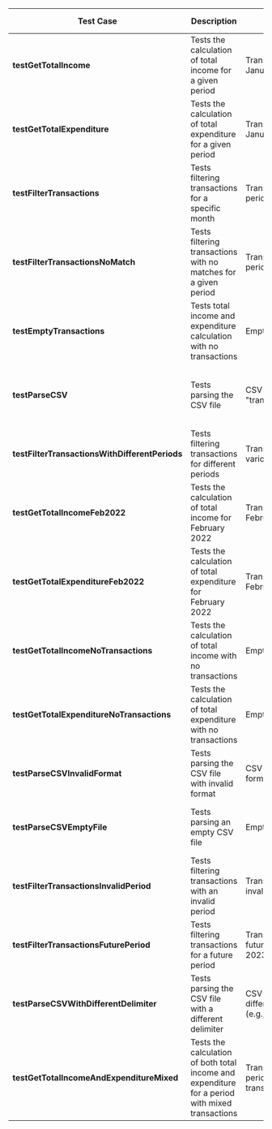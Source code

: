 | Test Case                                | Description                                                                                  | Input                                                | Expected Output                                             |
|------------------------------------------|----------------------------------------------------------------------------------------------|------------------------------------------------------|-------------------------------------------------------------|
| **testGetTotalIncome**                   | Tests the calculation of total income for a given period                                     | Transactions for January 2022                        | Total income should be 350.00                               |
| **testGetTotalExpenditure**              | Tests the calculation of total expenditure for a given period                                | Transactions for January 2022                        | Total expenditure should be -150.00                         |
| **testFilterTransactions**               | Tests filtering transactions for a specific month                                            | Transactions list and period "202201"                | 5 transactions for January 2022                             |
| **testFilterTransactionsNoMatch**        | Tests filtering transactions with no matches for a given period                              | Transactions list and period "202203"                | 0 transactions for March 2022                               |
| **testEmptyTransactions**                | Tests total income and expenditure calculation with no transactions                          | Empty transactions list                              | Total income and expenditure should be 0.00                 |
| **testParseCSV**                         | Tests parsing the CSV file                                                                   | CSV file "transactions_test.csv"                     | Parsed transactions should contain the expected transaction |
| **testFilterTransactionsWithDifferentPeriods** | Tests filtering transactions for different periods                                           | Transactions list and various periods                | Correct number of transactions for each period              |
| **testGetTotalIncomeFeb2022**            | Tests the calculation of total income for February 2022                                      | Transactions for February 2022                       | Total income should be 200.00                               |
| **testGetTotalExpenditureFeb2022**       | Tests the calculation of total expenditure for February 2022                                 | Transactions for February 2022                       | Total expenditure should be -100.00                         |
| **testGetTotalIncomeNoTransactions**     | Tests the calculation of total income with no transactions                                   | Empty transactions list                              | Total income should be 0.00                                 |
| **testGetTotalExpenditureNoTransactions**| Tests the calculation of total expenditure with no transactions                              | Empty transactions list                              | Total expenditure should be 0.00                             |
| **testParseCSVInvalidFormat**            | Tests parsing the CSV file with invalid format                                               | CSV file with invalid format                         | Should throw an exception                                   |
| **testParseCSVEmptyFile**                | Tests parsing an empty CSV file                                                              | Empty CSV file                                       | Should return an empty transactions list                    |
| **testFilterTransactionsInvalidPeriod**  | Tests filtering transactions with an invalid period                                          | Transactions list and invalid period                 | Should return an empty transactions list                    |
| **testFilterTransactionsFuturePeriod**   | Tests filtering transactions for a future period                                             | Transactions list and a future period (e.g., 202301) | Should return an empty transactions list                    |
| **testParseCSVWithDifferentDelimiter**   | Tests parsing the CSV file with a different delimiter                                        | CSV file with a different delimiter (e.g., semicolon)| Should correctly parse the transactions                     |
| **testGetTotalIncomeAndExpenditureMixed**| Tests the calculation of both total income and expenditure for a period with mixed transactions| Transactions for a period with mixed transactions    | Correct total income and expenditure                        |
